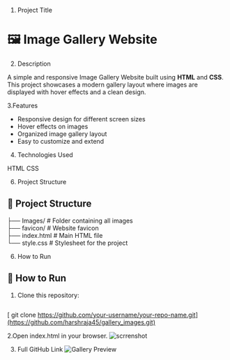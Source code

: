 1. Project Title
   
# 🖼️ Image Gallery Website

2. Description

A simple and responsive Image Gallery Website built using **HTML** and **CSS**.  
This project showcases a modern gallery layout where images are displayed with hover effects and a clean design.

3.Features

- Responsive design for different screen sizes  
- Hover effects on images  
- Organized image gallery layout  
- Easy to customize and extend

4. Technologies Used
   
HTML
CSS

6. Project Structure

## 📂 Project Structure
├── Images/           # Folder containing all images  
├── favicon/          # Website favicon  
├── index.html        # Main HTML file  
└── style.css         # Stylesheet for the project  

6. How to Run

## 🚀 How to Run
1. Clone this repository:  
   ```bash
 [  git clone https://github.com/your-username/your-repo-name.git](https://github.com/harshraja45/gallery_images.git)

2.Open index.html in your browser.
![scrrenshot](Images/image1.jpg)





3. Full GitHub Link
![Gallery Preview]([[https://github.com/harshraja45/images_gallery/blob/main/Images/image1.jpg?raw=true](https://github.com/harshraja45/gallery_images/blob/main/README.md)](https://github.com/harshraja45/gallery_images/tree/main/Images))



